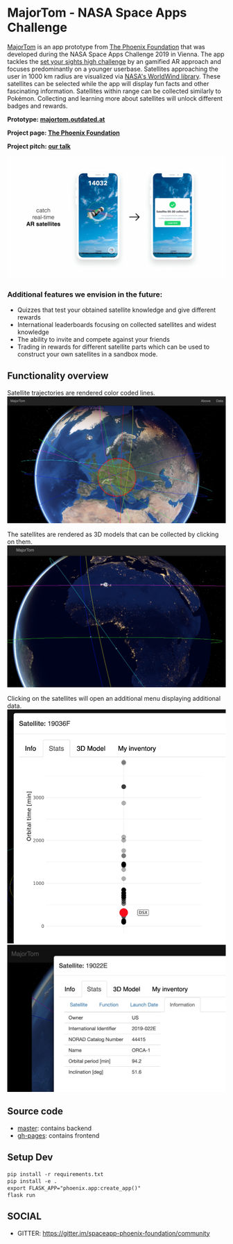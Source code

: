# MajorTom - NASA Space Apps Challenge 

[MajorTom](http://majortom.outdated.at) is an app prototype from [The Phoenix Foundation](https://github.com/The-Phoenix-Foundation) that was developed during the NASA Space Apps Challenge 2019 in Vienna. The app tackles the [set your sights high challenge](https://2019.spaceappschallenge.org/challenges/living-our-world/set-your-sights-high/details) by an gamified AR approach and focuses predominantly on a younger userbase. Satellites approaching the user in 1000 km radius are visualized via [NASA's WorldWind library](https://worldwind.arc.nasa.gov/). These satellites can be selected while the app will display fun facts and other fascinating information. Satellites within range can be collected similarly to Pokémon. Collecting and learning more about satellites will unlock different badges and rewards.

**Prototype: [majortom.outdated.at](http://majortom.outdated.at)**

**Project page: [The Phoenix Foundation](https://2019.spaceappschallenge.org/challenges/living-our-world/set-your-sights-high/teams/the-phoenix-foundation/project)**

**Project pitch: [our talk](https://github.com/The-Phoenix-Foundation/majortom/blob/master/tpf.pdf)**

![app_img](https://github.com/The-Phoenix-Foundation/majortom/blob/gh-pages/screenshots/app.gif)

### Additional features we envision in the future:
- Quizzes that test your obtained satellite knowledge and give different rewards
- International leaderboards focusing on collected satellites and widest knowledge
- The ability to invite and compete against your friends
- Trading in rewards for different satellite parts which can be used to construct your own satellites in a sandbox mode. 

## Functionality overview
Satellite trajectories are rendered color coded lines. 
![img1](https://github.com/The-Phoenix-Foundation/majortom/blob/gh-pages/screenshots/satellite.jpg)

The satellites are rendered as 3D models that can be collected by clicking on them. 
![img2](https://github.com/The-Phoenix-Foundation/majortom/blob/gh-pages/screenshots/satellite2.jpg)

Clicking on the satellites will open an additional menu displaying additional data.
![img4](https://github.com/The-Phoenix-Foundation/majortom/blob/gh-pages/screenshots/satellite_stats.jpg)
![img5](https://github.com/The-Phoenix-Foundation/majortom/blob/gh-pages/screenshots/satellite_stats2.jpg)

## Source code
- [master](https://github.com/The-Phoenix-Foundation/majortom): contains backend
- [gh-pages](https://github.com/The-Phoenix-Foundation/majortom/blob/gh-pages/): contains frontend


## Setup Dev
```
pip install -r requirements.txt
pip install -e .
export FLASK_APP="phoenix.app:create_app()"
flask run
```


## SOCIAL

- GITTER: https://gitter.im/spaceapp-phoenix-foundation/community


